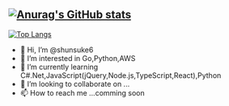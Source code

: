 [![Anurag's GitHub stats](https://github-readme-stats.vercel.app/api?username=shunsuke6&count_private=true&theme=onedark&show_icons=true)](https://github.com/anuraghazra/github-readme-stats)
-
[![Top Langs](https://github-readme-stats.vercel.app/api/top-langs/?username=shunsuke6&count_private=true&layout=compact&theme=onedark
)](https://github.com/anuraghazra/github-readme-stats)


- 👋 Hi, I’m @shunsuke6
- 👀 I’m interested in Go,Python,AWS
- 🌱 I’m currently learning C#.Net,JavaScript(jQuery,Node.js,TypeScript,React),Python
- 💞️ I’m looking to collaborate on ...
- 📫 How to reach me ...comming soon

<!---
shunsuke6/shunsuke6 is a ✨ special ✨ repository because its `README.md` (this file) appears on your GitHub profile.
You can click the Preview link to take a look at your changes.
--->
